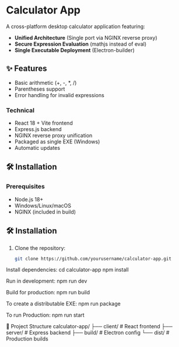 # Calculator App


A cross-platform desktop calculator application featuring:
- **Unified Architecture** (Single port via NGINX reverse proxy)
- **Secure Expression Evaluation** (mathjs instead of eval)
- **Single Executable Deployment** (Electron-builder)

## ✨ Features
- Basic arithmetic (+, -, *, /)
- Parentheses support
- Error handling for invalid expressions

### Technical
- React 18 + Vite frontend
- Express.js backend
- NGINX reverse proxy unification
- Packaged as single EXE (Windows)
- Automatic updates

## 🛠️ Installation

### Prerequisites
- Node.js 18+
- Windows/Linux/macOS
- NGINX (included in build)

## 🛠️ Installation
1. Clone the repository:
   ```bash
   git clone https://github.com/yourusername/calculator-app.git

Install dependencies:
cd calculator-app
npm install

Run in development:
npm run dev

Build for production:
npm run build

To create a distributable EXE:
npm run package

To run Production:
npm run start

📂 Project Structure
calculator-app/
├── client/        # React frontend
├── server/        # Express backend
├── build/         # Electron config
└── dist/          # Production builds


